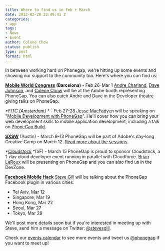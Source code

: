 ```yaml
---
title: Where to find us in Feb + March
date: 2012-02-20 22:49:41 Z
categories:
- app
tags:
- News
- Event
author: Colene Chow
status: publish
type: post
format: html
---
```


In between working hard on Phonegap, we're hitting up some events and showing our support to the community too. Here's where you can find us:

**[Mobile World Congress](http://www.mobileworldcongress.com) (Barcelona)** - Feb 26-Mar 1 [Andre Charland](http://twitter.com/andrecharland), [Dave Johnson](http://twitter.com/davejohnson), and [Colene Chow](http://twitter.com/colene) will be at the Adobe booth representing PhoneGap. You can also catch Andre and Dave in the Developer theatre giving talks on PhoneGap.

_*[FITC (Amsterdam)](http://www.fitc.ca/events/about/?event=125) *_ - Feb 27-28 [Jesse MacFadyen](http://twitter.com/purplecabbage) will be speaking on "[Mobile Development with PhoneGap](http://www.fitc.ca/events/presentations/presentation.cfm?event=125&presentation_id=1883)". He'll cover how you can bring your web development skills to mobile application development, including a talk on [PhoneGap Build](http://build.phonegap.com).

**[SXSW](http://sxsw.com)** (Austin) - March 9-13 PhoneGap will be part of Adobe's day-long Creative Camp on March 12\. [Read more about the sessions](http://blogs.adobe.com/events/creative-camp-sxsw-2012/).

_*[Cloudstock](http://www.salesforce.com/events/details/cs12-sf/registration.jsp?d=70130000000sDfa) *_(SF) - March 15 PhoneGap is proud to sponsor Cloudstock, a 1-day cloud developer event running in parallel with Cloudforce. [Brian LeRoux](http://twitter.com/brianleroux) will be presenting on PhoneGap and you can also find us in the DevZone.

**[Facebook Mobile Hack](https://developers.facebook.com/blog/post/2012/02/14/announcing-the-facebook-mobile-platform-global-hacks-roadshow--europe/)** [Steve Gill](http://twitter.com/stevesgill) will be talking about the PhoneGap Facebook plugin in various cities:

* Tel Aviv, Mar 12
* Singapore, Mar 19
* Hong Kong, Mar 22
* Seoul, Mar 27
* Tokyo, Mar 29

We'll post more details soon but if you're interested in meeting up with Steve, send him a message on Twitter: [@stevesgill](http://twitter.com/stevesgill).

Check our [events calendar](https://phonegap.com/community/events/) to see more events and tweet us [@phonegap](http://twitter.com/#!/phonegap) if you want to meet up!
